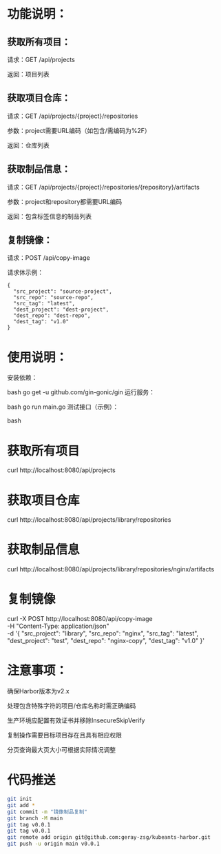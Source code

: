 # 功能说明：
## 获取所有项目：

请求：GET /api/projects

返回：项目列表

## 获取项目仓库：

请求：GET /api/projects/{project}/repositories

参数：project需要URL编码（如包含/需编码为%2F）

返回：仓库列表

## 获取制品信息：

请求：GET /api/projects/{project}/repositories/{repository}/artifacts

参数：project和repository都需要URL编码

返回：包含标签信息的制品列表

## 复制镜像：

请求：POST /api/copy-image

请求体示例：
```
{
  "src_project": "source-project",
  "src_repo": "source-repo",
  "src_tag": "latest",
  "dest_project": "dest-project",
  "dest_repo": "dest-repo",
  "dest_tag": "v1.0"
}
```
# 使用说明：
安装依赖：

bash
go get -u github.com/gin-gonic/gin
运行服务：

bash
go run main.go
测试接口（示例）：

bash
# 获取所有项目
curl http://localhost:8080/api/projects

# 获取项目仓库
curl http://localhost:8080/api/projects/library/repositories

# 获取制品信息
curl http://localhost:8080/api/projects/library/repositories/nginx/artifacts

# 复制镜像
curl -X POST http://localhost:8080/api/copy-image \
  -H "Content-Type: application/json" \
  -d '{
    "src_project": "library",
    "src_repo": "nginx",
    "src_tag": "latest",
    "dest_project": "test",
    "dest_repo": "nginx-copy",
    "dest_tag": "v1.0"
  }'
  
 # 注意事项：
确保Harbor版本为v2.x

处理包含特殊字符的项目/仓库名称时需正确编码

生产环境应配置有效证书并移除InsecureSkipVerify

复制操作需要目标项目存在且具有相应权限

分页查询最大页大小可根据实际情况调整



# 代码推送
```bash
git init
git add *
git commit -m "镜像制品复制"
git branch -M main
git tag v0.0.1
git tag v0.0.1
git remote add origin git@github.com:geray-zsg/kubeants-harbor.git
git push -u origin main v0.0.1
```
